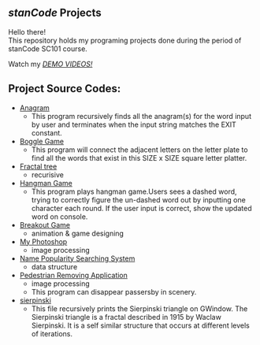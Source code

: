 ## *stanCode* Projects
Hello there!\
This repository holds my programing projects done during the period of stanCode SC101 course.

Watch my *[DEMO VIDEOS!]( https://drive.google.com/drive/folders/14M9R2TH719jFOxFYDg8jCRACUnZRd4fu?usp=sharing)*

## Project Source Codes:
* [Anagram](https://github.com/iiirischen/MystanCodeProjects/tree/main/stanCode_projects/Anagram)
  * This program recursively finds all the anagram(s) for the word input by user and terminates when the input string matches the EXIT constant.
* [Boggle Game](https://github.com/iiirischen/MystanCodeProjects/tree/main/stanCode_projects/Boggle)
  * This program will connect the adjacent letters on the letter plate to find all the words that exist in this SIZE x SIZE square letter platter.
* [Fractal tree](https://github.com/iiirischen/MystanCodeProjects/tree/main/stanCode_projects/Fractal%20tree)
  * recurisive
* [Hangman Game](https://github.com/iiirischen/MystanCodeProjects/tree/main/stanCode_projects/Hangman%20Game)
  * This program plays hangman game.Users sees a dashed word, trying to correctly figure the un-dashed word out by inputting one character each round. If the user   input is correct, show the updated word on console.
* [Breakout Game](https://github.com/iiirischen/MystanCodeProjects/tree/main/stanCode_projects/breakout%20game)
  * animation & game designing
* [My Photoshop](https://github.com/iiirischen/MystanCodeProjects/tree/main/stanCode_projects/myphotoshop)
  * image processing
* [Name Popularity Searching System](https://github.com/iiirischen/MystanCodeProjects/tree/main/stanCode_projects/name_popularity_searching_system)
  * data structure
* [Pedestrian Removing Application](https://github.com/iiirischen/MystanCodeProjects/tree/main/stanCode_projects/pedestrian_removing_application)
  * image processing
  * This program can disappear passersby in scenery.
* [sierpinski](https://github.com/iiirischen/MystanCodeProjects/tree/main/stanCode_projects/breakout_game)
  * This file recursively prints the Sierpinski triangle on GWindow. The Sierpinski triangle is a fractal described in 1915 by Waclaw Sierpinski. It is a self similar structure that occurs at different levels of iterations.
